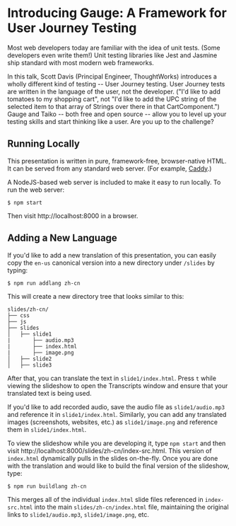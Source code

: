 # Introducing Gauge: A Framework for User Journey Testing
Most web developers today are familiar with the idea of unit tests. (Some developers even write them!) Unit testing libraries like Jest and Jasmine ship standard with most modern web frameworks.

In this talk, Scott Davis (Principal Engineer, ThoughtWorks) introduces a wholly different kind of testing -- User Journey testing. User Journey tests are written in the language of the user, not the developer. ("I'd like to add tomatoes to my shopping cart", not "I'd like to add the UPC string of the selected item to that array of Strings over there in that CartComponent.") Gauge and Taiko -- both free and open source -- allow you to level up your testing skills and start thinking like a user. Are you up to the challenge?







## Running Locally

This presentation is written in pure, framework-free, browser-native HTML. It can be served from any standard web server. (For example, [Caddy](https://caddyserver.com/).)

A NodeJS-based web server is included to make it easy to run locally. To run the web server:

```console
$ npm start
```

Then visit http://localhost:8000 in a browser.






## Adding a New Language

If you'd like to add a new translation of this presentation, you can easily copy the `en-us` canonical version into a new directory under `/slides` by typing:

```console
$ npm run addlang zh-cn
```

This will create a new directory tree that looks similar to this:

```console
slides/zh-cn/
├── css
├── js
├── slides
│   ├── slide1
|       ├── audio.mp3
|       ├── index.html
|       ├── image.png
│   ├── slide2
│   ├── slide3
```

After that, you can translate the text in `slide1/index.html`. Press `t` while viewing the slideshow to open the Transcripts window and ensure that your translated text is being used.  

If you'd like to add recorded audio, save the audio file as `slide1/audio.mp3` and reference it in `slide1/index.html`. Similarly, you can add any translated images (screenshots, websites, etc.) as `slide1/image.png` and reference them in `slide1/index.html`.

To view the slideshow while you are developing it, type `npm start` and then visit http://localhost:8000/slides/zh-cn/index-src.html. This version of `index.html` dynamically pulls in the slides on-the-fly. Once you are done with the translation and would like to build the final version of the slideshow, type:

```console
$ npm run buildlang zh-cn
```

This merges all of the individual `index.html` slide files referenced in `index-src.html` into the main `slides/zh-cn/index.html` file, maintaining the original links to `slide1/audio.mp3`, `slide1/image.png`, etc. 

